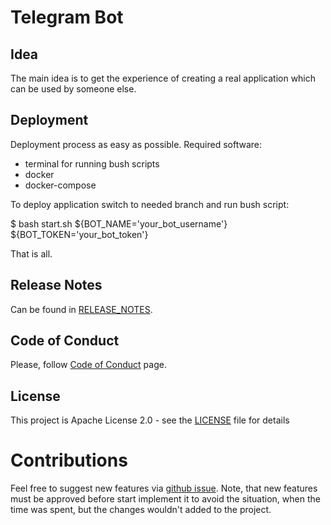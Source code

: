 # Telegram Bot

## Idea
The main idea is to get the experience of creating a real application which can be used by someone else.

## Deployment
Deployment process as easy as possible. Required software:
* terminal for running bush scripts
* docker
* docker-compose

To deploy application switch to needed branch and run bush script:

$ bash start.sh ${BOT_NAME='your_bot_username'} ${BOT_TOKEN='your_bot_token'}

That is all.

## Release Notes
Can be found in [RELEASE_NOTES](RELEASE_NOTES.md).

## Code of Conduct
Please, follow [Code of Conduct](CODE_OF_CONDUCT.md) page.

## License
This project is Apache License 2.0 - see the [LICENSE](LICENSE) file for details

# Contributions
Feel free to suggest new features via [github issue](https://github.com/nemiro54/telegram-bot/issues/new).
Note, that new features must be approved before start implement it to avoid the situation, when the time was spent, but the changes wouldn't added to the project.
